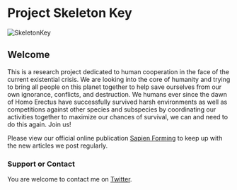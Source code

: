 # Project Skeleton Key
![SkeletonKey](https://cdn.pixabay.com/photo/2020/10/06/17/57/girl-5632926_960_720.jpg)
## Welcome

This is a research project dedicated to human cooperation in the face of the current existential crisis. We are looking into the core of humanity and trying to bring all people on this planet together to help save ourselves from our own ignorance, conflicts, and destruction. We humans ever since the dawn of Homo Erectus have successfully survived harsh environments as well as competitions against other species and subspecies by coordinating our activities together to maximize our chances of survival, we can and need to do this again. Join us!

Please view our official online publication [Sapien Forming](https://medium.com/sapien-forming) to keep up with the new articles we post regularly.

### Support or Contact

You are welcome to contact me on [Twitter](https://twitter.com/EINoctem).
